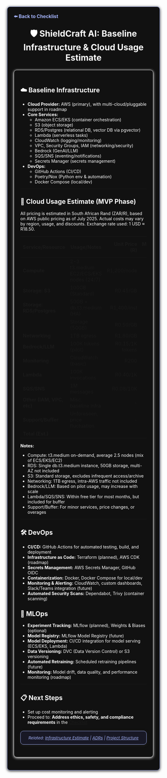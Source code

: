 <section style="border:1px solid #a5b4fc; border-radius:10px; margin:1.5em 0; box-shadow:0 2px 8px #222; padding:1.5em; background:#111; color:#fff;">
<div style="margin-bottom:1.5em;">
  <a href="./checklist.md" style="color:#a5b4fc; font-weight:bold; text-decoration:none; font-size:1.1em;">⬅️ Back to Checklist</a>
</div>
<h1 align="center" style="margin-top:0; font-size:2em;">🛡️ ShieldCraft AI: Baseline Infrastructure & Cloud Usage Estimate</h1>

<section style="border:1px solid #e0e0e0; border-radius:10px; margin:1.5em 0; box-shadow:0 2px 8px #f0f0f0; padding:1.5em; background:#111; color:#fff;">

## ☁️ Baseline Infrastructure

*   **Cloud Provider:** AWS (primary), with multi-cloud/pluggable support in roadmap
*   **Core Services:**
    *   Amazon ECS/EKS (container orchestration)
    *   S3 (object storage)
    *   RDS/Postgres (relational DB, vector DB via pgvector)
    *   Lambda (serverless tasks)
    *   CloudWatch (logging/monitoring)
    *   VPC, Security Groups, IAM (networking/security)
    *   Bedrock (GenAI/LLM)
    *   SQS/SNS (eventing/notifications)
    *   Secrets Manager (secrets management)
*   **DevOps:**
    *   GitHub Actions (CI/CD)
    *   Poetry/Nox (Python env & automation)
    *   Docker Compose (local/dev)

***

## 💸 Cloud Usage Estimate (MVP Phase)

All pricing is estimated in South African Rand (ZAR/R), based on AWS public pricing as of July 2025. Actual costs may vary by region, usage, and discounts. Exchange rate used: 1 USD ≈ R18.50.

| Service/Resource         | Usage/Notes                                 | Unit Price (R)    | Monthly Qty   | Est. Monthly (R) |
|-------------------------|---------------------------------------------|------------------:|-------------:|----------------:|
| **Compute**             | 2-3 t3.medium EC2/ECS/EKS nodes (24/7)      |        R1,200/node |          2.5 |         R3,000  |
| **Storage: S3**         | 100GB (Standard)                            |           R0.45/GB |          100 |            R45  |
| **Storage: RDS/Postgres**| 50GB + db.t3.medium (HA)                   |        R1,400/inst |            1 |         R1,400  |
|                         | Storage (50GB)                             |           R0.50/GB |           50 |            R25  |
| **Networking**          | 1TB egress                                 |           R1.80/GB |        1,000 |         R1,800  |
| **Bedrock/LLM**         | 100K tokens (pilot)                        |     R0.15/1K tokens |          100 |            R15  |
| **Monitoring**          | CloudWatch (basic)                         |              R200 |            1 |           R200  |
| **Lambda**              | 100K invocations                           |          R0.40/1K |          100 |            R40  |
| **SQS/SNS**             | 1M messages                                |         R0.08/10K |          100 |             R8  |
| **Other (IAM, VPC, etc)**| Misc. baseline infra                       |                 - |            - |           R150  |
| **Support/Buffer**      | Unforeseen, price fluctuation              |                 - |            - |           R300  |
| **Total (Est.)**        |                                             |                  |              |     **R6,991**  |

**Notes:**

*   Compute: t3.medium on-demand, average 2.5 nodes (mix of ECS/EKS/EC2)
*   RDS: Single db.t3.medium instance, 50GB storage, multi-AZ not included
*   S3: Standard storage, excludes infrequent access/archive
*   Networking: 1TB egress, intra-AWS traffic not included
*   Bedrock/LLM: Based on pilot usage, may increase with scale
*   Lambda/SQS/SNS: Within free tier for most months, but included for buffer
*   Support/Buffer: For minor services, price changes, or overages

***

## 🛠️ DevOps

*   **CI/CD:** GitHub Actions for automated testing, build, and deployment
*   **Infrastructure as Code:** Terraform (planned), AWS CDK (roadmap)
*   **Secrets Management:** AWS Secrets Manager, GitHub OIDC
*   **Containerization:** Docker, Docker Compose for local/dev
*   **Monitoring & Alerting:** CloudWatch, custom dashboards, Slack/Teams integration (future)
*   **Automated Security Scans:** Dependabot, Trivy (container scanning)

## 🤖 MLOps

*   **Experiment Tracking:** MLflow (planned), Weights & Biases (optional)
*   **Model Registry:** MLflow Model Registry (future)
*   **Model Deployment:** CI/CD integration for model serving (ECS/EKS, Lambda)
*   **Data Versioning:** DVC (Data Version Control) or S3 versioning
*   **Automated Retraining:** Scheduled retraining pipelines (future)
*   **Monitoring:** Model drift, data quality, and performance monitoring (roadmap)

***

## 📋 Next Steps

*   Set up cost monitoring and alerting
*   Proceed to: **Address ethics, safety, and compliance requirements** in the [Checklist](./checklist.md)

<section style="border:1px solid #a5b4fc; border-radius:10px; margin:1.5em 0; box-shadow:0 2px 8px #222; padding:1em; background:#181825; color:#a5b4fc; font-size:0.95em; text-align:center;">
  <em>Related: <a href="./infra_estimate.md" style="color:#a5b4fc;">Infrastructure Estimate</a> | <a href="./adrs.md" style="color:#a5b4fc;">ADRs</a> | <a href="./project_structure.md" style="color:#a5b4fc;">Project Structure</a></em>
